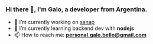 ### Hi there 👋, I'm Galo, a developer from Argentina.

- 🔭 I’m currently working on [sanap](https://github.com/galobponce/sanap)
- 🌱 I’m currently learning backend dev with **nodejs**
- 📫 How to reach me: **personal.galo.bello@gmail.com**
